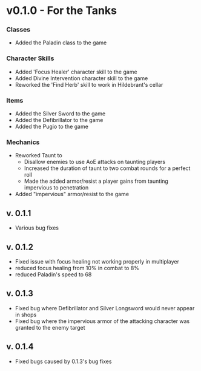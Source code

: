 # v0.1.0 - For the Tanks
### Classes
- Added the Paladin class to the game
### Character Skills
- Added 'Focus Healer' character skill to the game
- Added Divine Intervention character skill to the game
- Reworked the 'Find Herb' skill to work in Hildebrant's cellar
### Items
- Added the Silver Sword to the game
- Added the Defibrillator to the game
- Added the Pugio to the game
### Mechanics
- Reworked Taunt to
	- Disallow enemies to use AoE attacks on taunting players
	- Increased the duration of taunt to two combat rounds for a perfect roll
	- Made the added armor/resist a player gains from taunting impervious to penetration
- Added "impervious" armor/resist to the game
## v. 0.1.1
- Various bug fixes
## v. 0.1.2
- Fixed issue with focus healing not working properly in multiplayer
- reduced focus healing from 10% in combat to 8%
- reduced Paladin's speed to 68
## v. 0.1.3
- Fixed bug where Defibrillator and Silver Longsword would never appear in shops
- Fixed bug where the impervious armor of the attacking character was granted to the enemy target
## v. 0.1.4 
- Fixed bugs caused by 0.1.3's bug fixes
